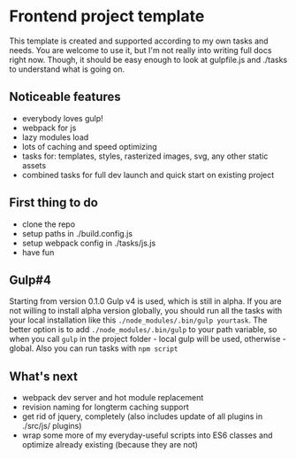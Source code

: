 # Frontend project template
This template is created and supported according to my own tasks and needs. 
You are welcome to use it, but I'm not really into writing full docs right now. 
Though, it should be easy enough to look at gulpfile.js and ./tasks to understand what is going on.

## Noticeable features
- everybody loves gulp!
- webpack for js
- lazy modules load
- lots of caching and speed optimizing
- tasks for: templates, styles, rasterized images, svg, any other static assets
- combined tasks for full dev launch and quick start on existing project

## First thing to do
- clone the repo
- setup paths in ./build.config.js
- setup webpack config in ./tasks/js.js
- have fun

## Gulp#4
Starting from version 0.1.0 Gulp v4 is used, which is still in alpha.
If you are not willing to install alpha version globally, you should run all the tasks with your local installation like this ```./node_modules/.bin/gulp yourtask```.
The better option is to add ```./node_modules/.bin/gulp``` to your path variable, so when you call ```gulp``` in the project folder - local gulp will be used, otherwise - global. 
Also you can run tasks with ```npm script```

## What's next
- webpack dev server and hot module replacement
- revision naming for longterm caching support
- get rid of jquery, completely (also includes update of all plugins in ./src/js/
plugins)
- wrap some more of my everyday-useful scripts into ES6 classes and optimize already existing (because they are not)


